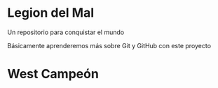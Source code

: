 # Legion del Mal
Un repositorio para conquistar el mundo

Básicamente aprenderemos más sobre Git y GitHub con este proyecto


# West Campeón